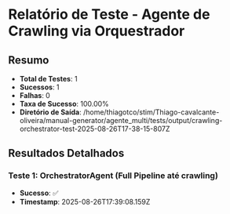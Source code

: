 
# Relatório de Teste - Agente de Crawling via Orquestrador

## Resumo
- **Total de Testes**: 1
- **Sucessos**: 1
- **Falhas**: 0
- **Taxa de Sucesso**: 100.00%
- **Diretório de Saída**: /home/thiagotco/stim/Thiago-cavalcante-oliveira/manual-generator/agente_multi/tests/output/crawling-orchestrator-test-2025-08-26T17-38-15-807Z

## Resultados Detalhados

### Teste 1: OrchestratorAgent (Full Pipeline até crawling)
- **Sucesso**: ✅
- **Timestamp**: 2025-08-26T17:39:08.159Z



